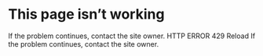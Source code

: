 #  This page isn’t working
If the problem continues, contact the site owner.
HTTP ERROR 429
Reload 
If the problem continues, contact the site owner.
